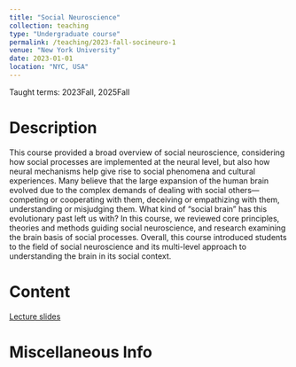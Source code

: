 ```yaml
---
title: "Social Neuroscience"
collection: teaching
type: "Undergraduate course"
permalink: /teaching/2023-fall-socineuro-1
venue: "New York University"
date: 2023-01-01
location: "NYC, USA"
---
```


Taught terms: 2023Fall, 2025Fall

Description
======
This course provided a broad overview of social neuroscience, considering how social processes are implemented at the neural level, but also how neural mechanisms help give rise to social phenomena and cultural experiences. Many believe that the large expansion of the human brain evolved due to the complex demands of dealing with social others—competing or cooperating with them, deceiving or empathizing with them, understanding or misjudging them. What kind of “social brain” has this evolutionary past left us with? In this course, we reviewed core principles, theories and methods guiding social neuroscience, and research examining the brain basis of social processes. Overall, this course introduced students to the field of social neuroscience and its multi-level approach to understanding the brain in its social context.

Content
======
[Lecture slides](https://osf.io/du6w7/files/osfstorage)

Miscellaneous Info
======
